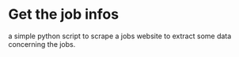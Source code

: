 # Get the job infos

a simple python script to scrape a jobs website to extract some data concerning the jobs.
